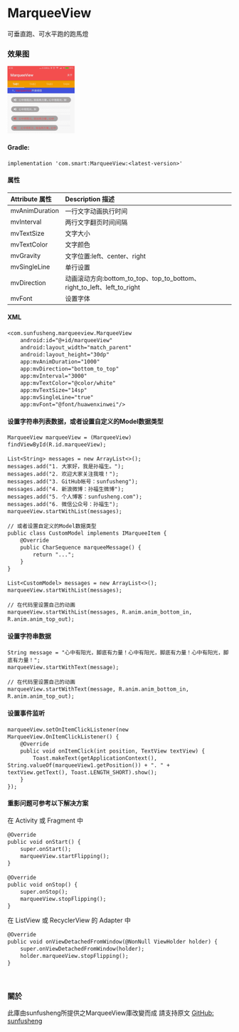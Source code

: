 # MarqueeView

可垂直跑、可水平跑的跑馬燈

### 效果图

<img src="/resources/MarqueeView.gif" style="width: 30%;">

#### Gradle:

    implementation 'com.smart:MarqueeView:<latest-version>'
	
#### 属性

| Attribute 属性          | Description 描述 | 
|:---				     |:---| 
| mvAnimDuration         | 一行文字动画执行时间 | 
| mvInterval         | 两行文字翻页时间间隔 | 
| mvTextSize         | 文字大小 | 
| mvTextColor         | 文字颜色 | 
| mvGravity         | 文字位置:left、center、right | 
| mvSingleLine         | 单行设置 |
| mvDirection        | 动画滚动方向:bottom_to_top、top_to_bottom、right_to_left、left_to_right |
| mvFont             | 设置字体 |

#### XML

    <com.sunfusheng.marqueeview.MarqueeView
        android:id="@+id/marqueeView"
        android:layout_width="match_parent"
        android:layout_height="30dp"
        app:mvAnimDuration="1000"
        app:mvDirection="bottom_to_top"
        app:mvInterval="3000"
        app:mvTextColor="@color/white"
        app:mvTextSize="14sp"
        app:mvSingleLine="true"
        app:mvFont="@font/huawenxinwei"/>

#### 设置字符串列表数据，或者设置自定义的Model数据类型

    MarqueeView marqueeView = (MarqueeView) findViewById(R.id.marqueeView);

    List<String> messages = new ArrayList<>();
    messages.add("1. 大家好，我是孙福生。");
    messages.add("2. 欢迎大家关注我哦！");
    messages.add("3. GitHub帐号：sunfusheng");
    messages.add("4. 新浪微博：孙福生微博");
    messages.add("5. 个人博客：sunfusheng.com");
    messages.add("6. 微信公众号：孙福生");
    marqueeView.startWithList(messages);

    // 或者设置自定义的Model数据类型
    public class CustomModel implements IMarqueeItem {
        @Override
        public CharSequence marqueeMessage() {
            return "...";
        }
    }

    List<CustomModel> messages = new ArrayList<>();
    marqueeView.startWithList(messages);
    
    // 在代码里设置自己的动画
    marqueeView.startWithList(messages, R.anim.anim_bottom_in, R.anim.anim_top_out);

#### 设置字符串数据

    String message = "心中有阳光，脚底有力量！心中有阳光，脚底有力量！心中有阳光，脚底有力量！";
    marqueeView.startWithText(message);
    
    // 在代码里设置自己的动画
    marqueeView.startWithText(message, R.anim.anim_bottom_in, R.anim.anim_top_out);

#### 设置事件监听

    marqueeView.setOnItemClickListener(new MarqueeView.OnItemClickListener() {
        @Override
        public void onItemClick(int position, TextView textView) {
            Toast.makeText(getApplicationContext(), String.valueOf(marqueeView1.getPosition()) + ". " + textView.getText(), Toast.LENGTH_SHORT).show();
        }
    });

#### 重影问题可参考以下解决方案

在 Activity 或 Fragment 中

    @Override
    public void onStart() {
        super.onStart();
        marqueeView.startFlipping();
    }

    @Override
    public void onStop() {
        super.onStop();
        marqueeView.stopFlipping();
    }

在 ListView 或 RecyclerView 的 Adapter 中

    @Override
    public void onViewDetachedFromWindow(@NonNull ViewHolder holder) {
        super.onViewDetachedFromWindow(holder);
        holder.marqueeView.stopFlipping();
    }

<br/>

### 關於

此庫由sunfusheng所提供之MarqueeView庫改變而成
請支持原文
[GitHub: sunfusheng](https://github.com/sunfusheng/MarqueeView) 